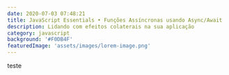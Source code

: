 ```yaml
---
date: 2020-07-03 07:48:21
title: JavaScript Essentials • Funções Assíncronas usando Async/Await
description: Lidando com efeitos colaterais na sua aplicação
category: javascript
background: '#F0DB4F'
featuredImage: 'assets/images/lorem-image.png'
---
```


teste